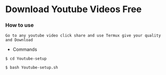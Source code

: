 # Download Youtube Videos Free

### How to use
```
Go to any youtube video click share and use Termux give your quality and Download
```

* Commands
```
$ cd Youtube-setup
```

```
$ bash Youtube-setup.sh
```
